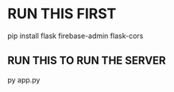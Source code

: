 # RUN THIS FIRST

pip install flask firebase-admin flask-cors

## RUN THIS TO RUN THE SERVER

py app.py

